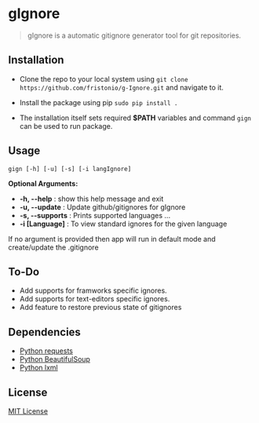 # gIgnore
> gIgnore is a automatic gitignore generator tool for git repositories.

## Installation

* Clone the repo to your local system using `git clone https://github.com/fristonio/g-Ignore.git` and navigate to it.

* Install the package using pip `sudo pip install .`

* The installation itself sets required **$PATH** variables and command `gign` can be used to run package.

## Usage

`gign [-h] [-u] [-s] [-i langIgnore]`

**Optional Arguments:**

  * **-h, --help** :         show this help message and exit
  * **-u, --update** :       Update github/gitignores for gIgnore
  * **-s, --supports** :     Prints supported languages ...
  * **-i [Language]** :      To view standard ignores for the given language

 If no argument is provided then app will run in default mode and create/update the .gitignore 

## To-Do

* Add supports for framworks specific ignores.
* Add supports for text-editors specific ignores.
* Add feature to restore previous state of gitignores

## Dependencies

* [Python requests](https://pypi.python.org/pypi/requests)
* [Python BeautifulSoup](https://pypi.python.org/pypi/beautifulsoup4)
* [Python lxml](https://pypi.python.org/pypi/lxml)

## License

[MIT License](https://github.com/fristonio/g-Ignore/blob/master/LICENSE.md)
